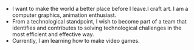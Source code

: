
 - I want to make the world a better place before I leave.I craft art. I am a computer graphics, animation enthusiast.
 - From a technological standpoint, I wish to become part of a team that identifies and contributes to solving technological challenges in the most efficient and effective way.
 - Currently, I am learning how to make video games.
 
 
 



  
